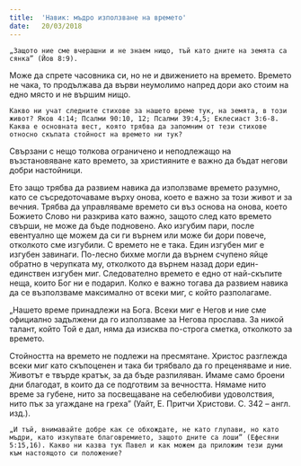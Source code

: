 ```yaml
---
title:  'Навик: мъдро използване на времето'
date:   20/03/2018
---
```


`„Защото ние сме вчерашни и не знаем нищо, тъй като дните на земята са сянка” (Йов 8:9).`

Може да спрете часовника си, но не и движението на времето. Времето не чака, то продължава да върви неумолимо напред дори ако стоим на едно място и не вършим нищо.

`Какво ни учат следните стихове за нашето време тук, на земята, в този живот? Яков 4:14; Псалми 90:10, 12; Псалми 39:4,5; Еклесиаст 3:6-8. Каква е основната вест, която трябва да запомним от тези стихове относно скъпата стойност на времето ни тук?`

Свързани с нещо толкова ограничено и неподлежащо на възстановяване като времето, за християните е важно да бъдат негови добри настойници.

Ето защо трябва да развием навика да използваме времето разумно, като се съсредоточаваме върху онова, което е важно за този живот и за вечния. Трябва да управляваме времето си въз основа на онова, което Божието Слово ни разкрива като важно, защото след като времето свърши, не може да бъде подновено. Ако изгубим пари, после евентуално ще можем да си ги върнем или може би дори повече, отколкото сме изгубили. С времето не е така. Един изгубен миг е изгубен завинаги. По-лесно бихме могли да върнем счупено яйце обратно в черупката му, отколкото да върнем назад дори един-единствен изгубен миг. Следователно времето е едно от най-скъпите неща, които Бог ни е подарил. Колко е важно тогава да развием навика да се възползваме максимално от всеки миг, с който разполагаме.

„Нашето време принадлежи на Бога. Всеки миг е Негов и ние сме официално задължени да го използваме за Негова прослава. За никой талант, който Той е дал, няма да изисква по-строга сметка, отколкото за времето.

Стойността на времето не подлежи на пресмятане. Христос разглежда всеки миг като скъпоценен и така би трябвало да го преценяваме и ние. Животът е твърде кратък, за да бъде разпиляван. Имаме само броени дни благодат, в които да се подготвим за вечността. Нямаме нито време за губене, нито за посвещаване на себелюбиви удоволствия, нито пък за угаждане на греха” (Уайт, Е. Притчи Христови. С. 342 – англ. изд.).

`„И тъй, внимавайте добре как се обхождате, не като глупави, но като мъдри, като изкупвате благовремието, защото дните са лоши” (Ефесяни 5:15,16). Какво ни казва тук Павел и как можем да приложим тези думи към настоящото си положение?`